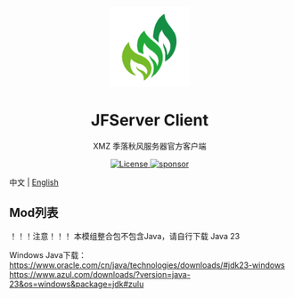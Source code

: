 <div align="center">
  <a href="https://www.xm233.cn/JFServer"><img width="144px" alt="logo" src="https://github.com/xmmtx/XMZ-JFServer-Client/blob/main/logo.png"/></a>
  <h1 align="center">JFServer Client</h1>
  <p>XMZ 季落秋风服务器官方客户端</p>
</div>

<div align="center">
  <a href="./LICENSE">
    <img src="https://img.shields.io/github/license/xmmtx/XMZ-JFServer-Client" alt="License" />
  </a>
  <a href="https://www.xm233.cn/sponsor">
    <img src="https://img.shields.io/badge/%24-sponsor-F87171.svg" alt="sponsor" />
  </a>
</div>

中文 | [English](./README_EN.md)

## Mod列表
<!--
1. **Mod A** - 作者: Developer A - [下载链接](https://example.com/modA) - 许可证: MIT
2. **Mod B** - 作者: Developer B - [下载链接](https://example.com/modB) - 许可证: GPLv3
-->
！！！注意！！！
本模组整合包不包含Java，请自行下载 Java 23

Windows Java下载： <br>
https://www.oracle.com/cn/java/technologies/downloads/#jdk23-windows <br>
https://www.azul.com/downloads/?version=java-23&os=windows&package=jdk#zulu <br>
